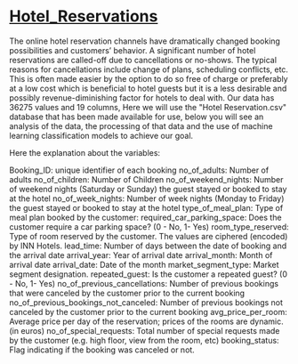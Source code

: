 # [Hotel_Reservations](https://www.kaggle.com/datasets/ahsan81/hotel-reservations-classification-dataset)


The online hotel reservation channels have dramatically changed booking possibilities and customers’ behavior. A significant number of hotel reservations are called-off due to cancellations or no-shows. The typical reasons for cancellations include change of plans, scheduling conflicts, etc. This is often made easier by the option to do so free of charge or preferably at a low cost which is beneficial to hotel guests but it is a less desirable and possibly revenue-diminishing factor for hotels to deal with.
Our data has 36275 values and 19 columns, Here we will use the "Hotel Reservation.csv" database that has been made available for use, below you will see an analysis of the data, the processing of that data and the use of machine learning classification models to achieve our goal.


Here the explanation about the variables:

   Booking_ID: unique identifier of each booking
   no_of_adults: Number of adults
   no_of_children: Number of Children
   no_of_weekend_nights: Number of weekend nights (Saturday or Sunday) the guest stayed or booked to stay at the hotel
   no_of_week_nights: Number of week nights (Monday to Friday) the guest stayed or booked to stay at the hotel
   type_of_meal_plan: Type of meal plan booked by the customer:
   required_car_parking_space: Does the customer require a car parking space? (0 - No, 1- Yes)
   room_type_reserved: Type of room reserved by the customer. The values are ciphered (encoded) by INN Hotels.
   lead_time: Number of days between the date of booking and the arrival date
   arrival_year: Year of arrival date
   arrival_month: Month of arrival date
   arrival_date: Date of the month
   market_segment_type: Market segment designation.
   repeated_guest: Is the customer a repeated guest? (0 - No, 1- Yes)
   no_of_previous_cancellations: Number of previous bookings that were canceled by the customer prior to the current booking
   no_of_previous_bookings_not_canceled: Number of previous bookings not canceled by the customer prior to the current booking
   avg_price_per_room: Average price per day of the reservation; prices of the rooms are dynamic. (in euros)
   no_of_special_requests: Total number of special requests made by the customer (e.g. high floor, view from the room, etc)
   booking_status: Flag indicating if the booking was canceled or not.
